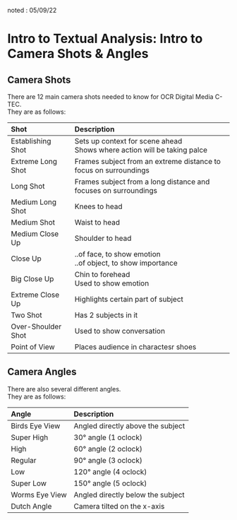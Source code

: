 noted : 05/09/22

# Intro to Textual Analysis: Intro to Camera Shots & Angles

## Camera Shots

There are 12 main camera shots needed to know for OCR Digital Media C-TEC.  
They are as follows:

| Shot               | Description                                                                 |
| :----------------- | :-------------------------------------------------------------------------- |
| Establishing Shot  | Sets up context for scene ahead<br/>Shows where action will be taking palce |
| Extreme Long Shot  | Frames subject from an extreme distance to focus on surroundings            |
| Long Shot          | Frames subject from a long distance and focuses on surroundings             |
| Medium Long Shot   | Knees to head                                                               |
| Medium Shot        | Waist to head                                                               |
| Medium Close Up    | Shoulder to head                                                            |
| Close Up           | ..of face, to show emotion <br/>..of object, to show importance             |
| Big Close Up       | Chin to forehead<br/>Used to show emotion                                   |
| Extreme Close Up   | Highlights certain part of subject                                          |
| Two Shot           | Has 2 subjects in it                                                        |
| Over-Shoulder Shot | Used to show conversation                                                   |
| Point of View      | Places audience in charactesr shoes                                         |

## Camera Angles

There are also several different angles.  
They are as follows:

| Angle          | Description                       |
| :------------- | :-------------------------------- |
| Birds Eye View | Angled directly above the subject |
| Super High     | 30° angle (1 oclock)              |
| High           | 60° angle (2 oclock)              |
| Regular        | 90° angle (3 oclock)              |
| Low            | 120° angle (4 oclock)             |
| Super Low      | 150° angle (5 oclock)             |
| Worms Eye View | Angled directly below the subject |
| Dutch Angle    | Camera tilted on the x-axis       |
